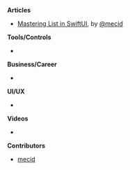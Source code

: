 
**Articles**

* [Mastering List in SwiftUI](https://swiftwithmajid.com/2021/06/16/mastering-list-in-swiftui/), by [@mecid](https://twitter.com/mecid)

**Tools/Controls**

* 

**Business/Career**

* 

**UI/UX**

* 

**Videos**

* 

**Contributors**

* [mecid](https://github.com/mecid)

